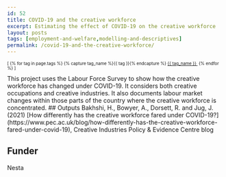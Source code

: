 ```yaml
---
id: 52
title: COVID-19 and the creative workforce
excerpt: Estimating the effect of COVID-19 on the creative workforce
layout: posts
tags: [employment-and-welfare,modelling-and-descriptives]
permalink: /covid-19-and-the-creative-workforce/
---
```

<div>
  <p style="font-size:.7em;">
    [
    {% for tag in page.tags %}
      {% capture tag_name %}{{ tag }}{% endcapture %}
      <a href="/{{ tag_name }}"><nobr>{{ tag_name }}</nobr>&nbsp;</a>
    {% endfor %}
    ]
  </p>
</div>
This project uses the Labour Force Survey to show how the creative workforce has changed under COVID-19.  It considers both creative occupations and creative industries.  It also documents labour market changes within those parts of the country where the creative workforce is concentrated.
## Outputs
Bakhshi, H., Bowyer, A., Dorsett, R. and Jug, J. (2021) [How differently has the creative workforce fared under COVID-19?](https://www.pec.ac.uk/blog/how-differently-has-the-creative-workforce-fared-under-covid-19), Creative Industries Policy & Evidence Centre blog

## Funder
Nesta
